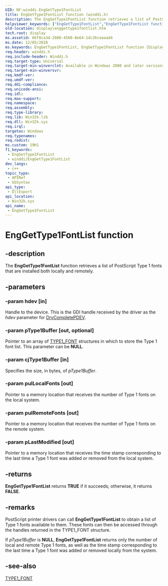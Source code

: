 ```yaml
---
UID: NF:winddi.EngGetType1FontList
title: EngGetType1FontList function (winddi.h)
description: The EngGetType1FontList function retrieves a list of PostScript Type 1 fonts that are installed both locally and remotely.
helpviewer_keywords: ["EngGetType1FontList","EngGetType1FontList function [Display Devices]","display.enggettype1fontlist","gdifncs_66e06beb-5f9a-4184-9ab8-a0aca467e59d.xml","winddi/EngGetType1FontList"]
old-location: display\enggettype1fontlist.htm
tech.root: display
ms.assetid: 66f8ca3d-2080-4560-8e64-1dc26ceaaad4
ms.date: 12/05/2018
ms.keywords: EngGetType1FontList, EngGetType1FontList function [Display Devices], display.enggettype1fontlist, gdifncs_66e06beb-5f9a-4184-9ab8-a0aca467e59d.xml, winddi/EngGetType1FontList
req.header: winddi.h
req.include-header: Winddi.h
req.target-type: Universal
req.target-min-winverclnt: Available in Windows 2000 and later versions of the Windows operating systems.
req.target-min-winversvr: 
req.kmdf-ver: 
req.umdf-ver: 
req.ddi-compliance: 
req.unicode-ansi: 
req.idl: 
req.max-support: 
req.namespace: 
req.assembly: 
req.type-library: 
req.lib: Win32k.lib
req.dll: Win32k.sys
req.irql: 
targetos: Windows
req.typenames: 
req.redist: 
ms.custom: 19H1
f1_keywords:
 - EngGetType1FontList
 - winddi/EngGetType1FontList
dev_langs:
 - c++
topic_type:
 - APIRef
 - kbSyntax
api_type:
 - DllExport
api_location:
 - Win32k.sys
api_name:
 - EngGetType1FontList
---
```


# EngGetType1FontList function


## -description

The <b>EngGetType1FontList</b> function retrieves a list of PostScript Type 1 fonts that are installed both locally and remotely.

## -parameters

### -param hdev [in]

Handle to the device. This is the GDI handle received by the driver as the <i>hdev</i> parameter for <a href="https://docs.microsoft.com/windows/desktop/api/winddi/nf-winddi-drvcompletepdev">DrvCompletePDEV</a>.

### -param pType1Buffer [out, optional]

Pointer to an array of <a href="https://docs.microsoft.com/windows/desktop/api/winddi/ns-winddi-type1_font">TYPE1_FONT</a> structures in which to store the Type 1 font list. This parameter can be <b>NULL</b>.

### -param cjType1Buffer [in]

Specifies the size, in bytes, of <i>pType1Buffer</i>.

### -param pulLocalFonts [out]

Pointer to a memory location that receives the number of Type 1 fonts on the local system.

### -param pulRemoteFonts [out]

Pointer to a memory location that receives the number of Type 1 fonts on the remote system.

### -param pLastModified [out]

Pointer to a memory location that receives the time stamp corresponding to the last time a Type 1 font was added or removed from the local system.

## -returns

<b>EngGetType1FontList</b> returns <b>TRUE</b> if it succeeds; otherwise, it returns <b>FALSE</b>.

## -remarks

PostScript printer drivers can call <b>EngGetType1FontList</b> to obtain a list of Type 1 fonts available to them. These fonts can then be accessed through the handles returned in the TYPE1_FONT structure.

If <i>pType1Buffer</i> is <b>NULL</b>, <b>EngGetType1FontList</b> returns only the number of local and remote Type 1 fonts, as well as the time stamp corresponding to the last time a Type 1 font was added or removed locally from the system.

## -see-also

<a href="https://docs.microsoft.com/windows/desktop/api/winddi/ns-winddi-type1_font">TYPE1_FONT</a>

